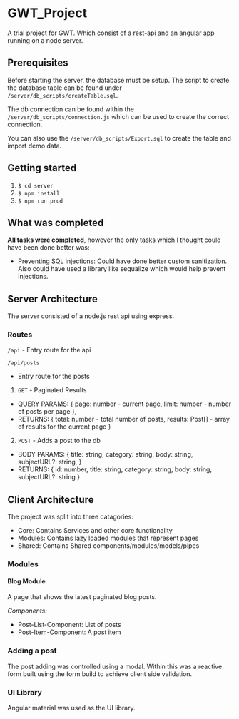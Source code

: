 # GWT_Project
A trial project for GWT. Which consist of a rest-api and an angular app running on a node server.

## Prerequisites
Before starting the server, the database must be setup. The script to create the database table can be found under
`/server/db_scripts/createTable.sql`.

The db connection can be found within the `/server/db_scripts/connection.js` which can be used to create the correct connection.

You can also use the `/server/db_scripts/Export.sql` to create the table and import demo data.

## Getting started
1. `$ cd server`
2. `$ npm install`
3. `$ npm run prod`

## What was completed
**All tasks were completed**, however the only tasks which I thought could have been done better was:
- Preventing SQL injections: Could have done better custom sanitization. Also could have used a library like sequalize which would help prevent injections.

## Server Architecture

The server consisted of a node.js rest api using express.
### Routes

`/api` - Entry route for the api

`/api/posts`
- Entry route for the posts

1. `GET` - Paginated Results
- QUERY PARAMS: { 
  page: number - current page,
  limit: number - number of posts per page
},
- RETURNS: {
  total: number - total number of posts,
  results: Post[] - array of results for the current page
}

2. `POST` - Adds a post to the db
- BODY PARAMS: {
  title: string,
  category: string,
  body: string,
  subjectURL?: string,
}
- RETURNS: {
  id: number,
  title: string,
  category: string,
  body: string,
  subjectURL?: string
}

## Client Architecture

The project was split into three catagories:
- Core: Contains Services and other core functionality
- Modules: Contains lazy loaded modules that represent pages
- Shared: Contains Shared components/modules/models/pipes

### Modules

#### Blog Module
A page that shows the latest paginated blog posts.

*Components:*
- Post-List-Component: List of posts
- Post-Item-Component: A post item

### Adding a post
The post adding was controlled using a modal. Within this was a reactive form built using the form build to achieve client side validation.

### UI Library
Angular material was used as the UI library.

